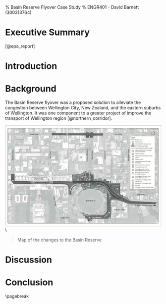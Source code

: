% Basin Reserve Flyover Case Study
% ENGR401 - David Barnett (300313764)

<!-- 
Aim for the case study:
    * recommend ways to improve egineering projects success

Using the view point of _legal compliance_

Areas to look at:
    * community engagement, communications
        * videos releases
        * large documents
        * how is this protected by law [find law, probably resouce management act & report section]
    * irreproducible selection process
        * How is this protected by law [find law, probably resouce management act & report section]
    * did not explore the impacts of their project
        * How is this protected by law [find law, probably resouce management act & report section]

-->

# Executive Summary 
<!--
 Breifly cover:
 * the topic area of the report
 * the report's primary aim/s
 * state what was achieved (key finding)
 * a summary of your approach
 * significant findings
 * a summary of the report's recommendations
-->

[@epa_report]

# Introduction
<!--
Summarise the brief (your task), briefly outline the case and focus on its significance for the reader,
state the report's aim(s) and describe how the report is organised.
-->
 
# Background
<!--
Describe the case or situation being investigated.
Focus on the facts of the situation.

 - it is a sub-project of the Wellington Corridor Project
 - improving the basin reserve area
 - The project was terminated in the proposal phase
 - notice of requirement, what is it?
 - proposal sent to EPA
 - goal of the RMA is to `promote the sustainable management of natural & physical resources`.
 - this was due to multiple failures to meet the requirements of the RMA
 - the area is a hertiage site, including the circket grounds, etc.
-->

The Basin Reserve flyover was a proposed solution to alleviate the congestion between Wellington City, New Zealand,
and the eastern suburbs of Wellington.
It was one component to a greater project of improve the transport of Wellington region [@northern_corridor].

![](./proposed_changes.png)\ 

> Map of the changes to the Basin Reserve

# Discussion
<!--
 - this was due to multiple failures to meet the requirements of the RMA
    - subset of these failtuers are: alteratives & hertiage site

    - alternatives 
        - "methodology,  particularly  the  need  for transparency and replicability, is important" [1273]
        - "it was not clear how criteria were weighted and the reason for any weighting.
           This made the process somewhat confusing and difficult to follow.  
           It also meant that the process could not be replicated" [1274]
        - section: 171(1) Whether adequate consideration has been given to alternative sites, routes & methods

        - highlights the requirement of transprancy when using finite resources like Land, city space, culture, anemity

    - hertiage sites
        - section 6(f) recongise & provide for protection of historic heritage from inappropriate development
        - public outcry tipped the balance & defended the Basin
        - King Salmon, case applied to '*inappropriate* development' 
        - test-cricket status of the Basin Reserve venue [1259]

        - highlights the importance of history and the community support for the site
-->

# Conclusion
<!--
Try to answer the following questions.
* What else has been achieved since the situation occurred?
* Have all recommendations been implemented?
* What may happen in the future?
-->

\pagebreak
